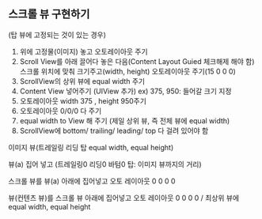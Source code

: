 ## 스크롤 뷰 구현하기

(탑 뷰에 고정되는 것이 있는 경우)

1. 위에 고정물(이미지) 놓고 오토레이아웃 주기
2. Scroll View를 아래 끌어다 놓은 다음(Content Layout Guied 체크해제 해야 함) 스크롤 위치에 맞춰 크기주고(width, height) 오토레이아웃 주기(15 0 0 0)
3. ScrollView의 상위 뷰에 equal width 주기 
4. Content View 넣어주기 (UIView 추가) ex) 375, 950: 들어갈 크기 지정
5. 오토레이아웃 width 375 , height 950주기
6. 오토레이아웃 0/0/0 다 주기
7. equal width to View 해 주기 (제일 상위 뷰, 즉 전체 뷰에 equal width)
8. ScrollView에 bottom/ trailing/ leading/ top 다 걸려 있어야 함 



이미지 뷰(트레일링 리딩 탑 equal width, equal height)

뷰(a) 집어 넣고 (트레일링0 리딩0 바텀0 탑: 이미지 뷰까지의 거리)

스크롤 뷰를 뷰(a) 아래에 집어넣고 오토 레이아웃 0 0 0 0 

뷰(컨텐츠 뷰)를 스크롤 뷰 아래에 집어넣고 오토 레이아웃 0 0 0 0 / 최상위 뷰에 equal width, equal height

